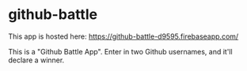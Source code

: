 # github-battle

This app is hosted here: https://github-battle-d9595.firebaseapp.com/

This is a "Github Battle App". Enter in two Github usernames, and it'll declare a winner.

